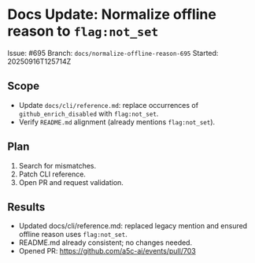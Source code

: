 # Docs Update: Normalize offline reason to `flag:not_set`

Issue: #695
Branch: `docs/normalize-offline-reason-695`
Started: 20250916T125714Z

## Scope

- Update `docs/cli/reference.md`: replace occurrences of `github_enrich_disabled` with `flag:not_set`.
- Verify `README.md` alignment (already mentions `flag:not_set`).

## Plan

1. Search for mismatches.
2. Patch CLI reference.
3. Open PR and request validation.

## Results

- Updated docs/cli/reference.md: replaced legacy mention and ensured offline reason uses `flag:not_set`.
- README.md already consistent; no changes needed.
- Opened PR: https://github.com/a5c-ai/events/pull/703
